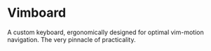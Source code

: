 # Vimboard

A custom keyboard, ergonomically designed for optimal vim-motion navigation. The very pinnacle of practicality.
